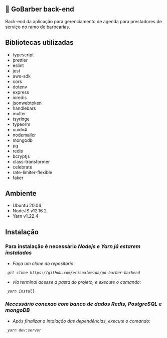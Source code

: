 ## :rocket: GoBarber back-end

Back-end da aplicação para gerenciamento de agenda para prestadores de serviço no ramo de barbearias.

## Bibliotecas utilizadas

- typescript
- prettier
- eslint
- jest
- aws-sdk
- cors
- dotenv
- express
- ioredis
- jsonwebtoken
- handlebars
- multer
- tsyringe
- typeorm
- uuidv4
- nodemailer
- mongodb
- pg
- redis
- bcryptjs
- class-transformer
- celebrate
- rate-limiter-flexible
- faker

## Ambiente

- Ubuntu 20.04
- NodeJS v12.16.2
- Yarn v1.22.4

## Instalação

### Para instalação é necessário <i>Nodejs<i> e <i>Yarn<i> já estarem instalados

- Faça um clone do repositório

```
 git clone https://github.com/ericoalmeida/go-barber-backend

```

- via terminal acesse a pasta do projeto, e execute o comando:

```
 yarn install
```

### Necessário conexao com banco de dados Redis, PostgreSQL e mongoDB

- Após finalizar a intalação das dependências, execute o comando:

```
 yarn dev:server
```
